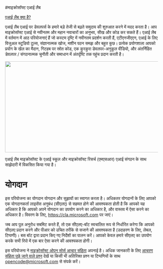 #माइक्रोसॉफ्ट एआई लैब

[एआई लैब क्या है?](https://www.ailab.microsoft.com/experiments)

एआई लैब एआई पर डेवलपर्स के हमारे बड़े तेजी से बढ़ते समुदाय की शुरुआत करने में मदद करता है। आप माइक्रोसॉफ्ट एआई से नवीनतम और महान नवाचारों का अनुभव, सीख और कोड कर सकते हैं। एआई लैब में वर्तमान में आठ परियोजनाएं हैं जो कस्टम दृष्टि में नवीनतम प्रदर्शन करती हैं, एटीएनजीएएन, एआई के लिए विजुअल स्टूडियो टूल्स, संज्ञानात्मक खोज, मशीन पठन समझ और बहुत कुछ। प्रत्येक प्रयोगशाला आपको प्रयोग के खेल का मैदान, गिटहब पर स्रोत कोड, एक कुरकुरा डेवलपर-अनुकूल वीडियो, और अंतर्निहित डेवलपर / संगठनात्मक चुनौती और समाधान में अंतर्दृष्टि तक पहुंच प्रदान करती है।

<p align="center">
  <img width="560" height="300" src="https://github.com/Microsoft/ailab/blob/master/images/AI Lab.png">
</p>

एआई लैब माइक्रोसॉफ्ट के एआई स्कूल और माइक्रोसॉफ्ट रिसर्च (एमएसआर) एआई संगठन के साथ साझेदारी में विकसित किया गया है।

# योगदान

इस परियोजना का योगदान योगदान और सुझावों का स्वागत करता है। अधिकतर योगदानों के लिए आपको एक योगदानकर्ता लाइसेंस अनुबंध (सीएलए) से सहमत होने की आवश्यकता होती है कि आपको यह अधिकार है कि आपको अपने योगदान का उपयोग करने का अधिकार है, और वास्तव में ऐसा करने का अधिकार है। विवरण के लिए, https://cla.microsoft.com पर जाएं। 

जब आप पुल अनुरोध सबमिट करते हैं, तो एक सीएलए-बॉट स्वचालित रूप से निर्धारित करेगा कि आपको सीएलए प्रदान करने और पीआर को उचित 
तरीके से सजाने की आवश्यकता है (उदाहरण के लिए, लेबल, टिप्पणी)। बस बॉट द्वारा प्रदान किए गए निर्देशों का पालन करें। आपको केवल हमारे सीएलए का उपयोग करके सभी रिपो में एक बार ऐसा करने की आवश्यकता होगी। 

इस परियोजना ने [माइक्रोसॉफ्ट ओपन सोर्स आचार संहिता](https://opensource.microsoft.com/codeofconduct/) अपनाई है।
अधिक जानकारी के लिए [आचरण संहिता पूछे जाने वाले प्रश्न](https://opensource.microsoft.com/codeofconduct/faq/) देखें या किसी भी अतिरिक्त प्रश्न या टिप्पणियों के साथ [opencode@microsoft.com](mailto:opencode@microsoft.com) से संपर्क करें।
